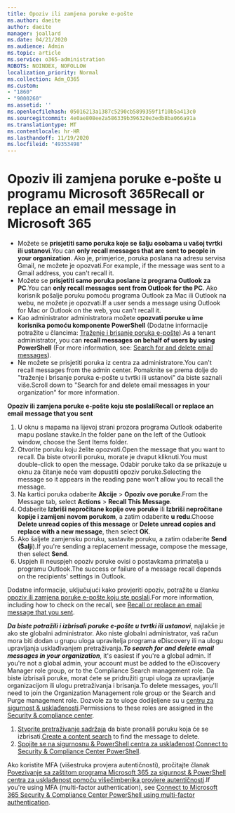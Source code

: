 ```yaml
---
title: Opoziv ili zamjena poruke e-pošte
ms.author: daeite
author: daeite
manager: joallard
ms.date: 04/21/2020
ms.audience: Admin
ms.topic: article
ms.service: o365-administration
ROBOTS: NOINDEX, NOFOLLOW
localization_priority: Normal
ms.collection: Adm_O365
ms.custom:
- "1860"
- "9000260"
ms.assetid: ''
ms.openlocfilehash: 05016213a1387c5290cb5899359f1f10b5a413c0
ms.sourcegitcommit: 4e0ae808ee2a586339b396320e3edb8ba066a91a
ms.translationtype: MT
ms.contentlocale: hr-HR
ms.lasthandoff: 11/19/2020
ms.locfileid: "49353498"
---
```

# <a name="recall-or-replace-an-email-message-in-microsoft-365"></a><span data-ttu-id="0c6b9-102">Opoziv ili zamjena poruke e-pošte u programu Microsoft 365</span><span class="sxs-lookup"><span data-stu-id="0c6b9-102">Recall or replace an email message in Microsoft 365</span></span>

- <span data-ttu-id="0c6b9-103">Možete se **prisjetiti samo poruka koje se šalju osobama u vašoj tvrtki ili ustanovi**.</span><span class="sxs-lookup"><span data-stu-id="0c6b9-103">You can **only recall messages that are sent to people in your organization**.</span></span> <span data-ttu-id="0c6b9-104">Ako je, primjerice, poruka poslana na adresu servisa Gmail, ne možete je opozvati.</span><span class="sxs-lookup"><span data-stu-id="0c6b9-104">For example, if the message was sent to a Gmail address, you can't recall it.</span></span>
- <span data-ttu-id="0c6b9-105">Možete se **prisjetiti samo poruka poslane iz programa Outlook za PC**.</span><span class="sxs-lookup"><span data-stu-id="0c6b9-105">You can **only recall messages sent from Outlook for the PC**.</span></span> <span data-ttu-id="0c6b9-106">Ako korisnik pošalje poruku pomoću programa Outlook za Mac ili Outlook na webu, ne možete je opozvati.</span><span class="sxs-lookup"><span data-stu-id="0c6b9-106">If a user sends a message using Outlook for Mac or Outlook on the web, you can't recall it.</span></span>
- <span data-ttu-id="0c6b9-107">Kao administrator administratora možete **opozvati poruke u ime korisnika pomoću komponente PowerShell** (Dodatne informacije potražite u člancima: [Traženje i brisanje poruka e-pošte](https://docs.microsoft.com/microsoft-365/compliance/search-for-and-delete-messages-in-your-organization)).</span><span class="sxs-lookup"><span data-stu-id="0c6b9-107">As a tenant administrator, you can **recall messages on behalf of users by using PowerShell** (For more information, see: [Search for and delete email messages](https://docs.microsoft.com/microsoft-365/compliance/search-for-and-delete-messages-in-your-organization)).</span></span>
- <span data-ttu-id="0c6b9-108">Ne možete se prisjetiti poruka iz centra za administratore.</span><span class="sxs-lookup"><span data-stu-id="0c6b9-108">You can't recall messages from the admin center.</span></span> <span data-ttu-id="0c6b9-109">Pomaknite se prema dolje do "traženje i brisanje poruka e-pošte u tvrtki ili ustanovi" da biste saznali više.</span><span class="sxs-lookup"><span data-stu-id="0c6b9-109">Scroll down to "Search for and delete email messages in your organization" for more information.</span></span>

<span data-ttu-id="0c6b9-110">**Opoziv ili zamjena poruke e-pošte koju ste poslali**</span><span class="sxs-lookup"><span data-stu-id="0c6b9-110">**Recall or replace an email message that you sent**</span></span>

1. <span data-ttu-id="0c6b9-111">U oknu s mapama na lijevoj strani prozora programa Outlook odaberite mapu poslane stavke.</span><span class="sxs-lookup"><span data-stu-id="0c6b9-111">In the folder pane on the left of the Outlook window, choose the Sent Items folder.</span></span>
2. <span data-ttu-id="0c6b9-112">Otvorite poruku koju želite opozvati.</span><span class="sxs-lookup"><span data-stu-id="0c6b9-112">Open the message that you want to recall.</span></span> <span data-ttu-id="0c6b9-113">Da biste otvorili poruku, morate je dvaput kliknuti.</span><span class="sxs-lookup"><span data-stu-id="0c6b9-113">You must double-click to open the message.</span></span> <span data-ttu-id="0c6b9-114">Odabir poruke tako da se prikazuje u oknu za čitanje neće vam dopustiti opoziv poruke.</span><span class="sxs-lookup"><span data-stu-id="0c6b9-114">Selecting the message so it appears in the reading pane won't allow you to recall the message.</span></span>
3. <span data-ttu-id="0c6b9-115">Na kartici poruka odaberite **Akcije**  >  **Opoziv ove poruke**.</span><span class="sxs-lookup"><span data-stu-id="0c6b9-115">From the Message tab, select **Actions** > **Recall This Message**.</span></span>
4. <span data-ttu-id="0c6b9-116">Odaberite **Izbriši nepročitane kopije ove poruke** ili **Izbriši nepročitane kopije i zamijeni novom porukom**, a zatim odaberite **u redu**.</span><span class="sxs-lookup"><span data-stu-id="0c6b9-116">Choose **Delete unread copies of this message** or **Delete unread copies and replace with a new message**, then select **OK**.</span></span>
5. <span data-ttu-id="0c6b9-117">Ako šaljete zamjensku poruku, sastavite poruku, a zatim odaberite **Send (Šalji**).</span><span class="sxs-lookup"><span data-stu-id="0c6b9-117">If you're sending a replacement message, compose the message, then select **Send**.</span></span>
6. <span data-ttu-id="0c6b9-118">Uspjeh ili neuspjeh opoziv poruke ovisi o postavkama primatelja u programu Outlook.</span><span class="sxs-lookup"><span data-stu-id="0c6b9-118">The success or failure of a message recall depends on the recipients' settings in Outlook.</span></span>

<span data-ttu-id="0c6b9-119">Dodatne informacije, uključujući kako provjeriti opoziv, potražite u članku [opoziv ili zamjena poruke e-pošte koju ste poslali](https://support.office.com/article/35027f88-d655-4554-b4f8-6c0729a723a0).</span><span class="sxs-lookup"><span data-stu-id="0c6b9-119">For more information, including how to check on the recall, see [Recall or replace an email message that you sent](https://support.office.com/article/35027f88-d655-4554-b4f8-6c0729a723a0).</span></span>

<span data-ttu-id="0c6b9-120">**_Da biste potražili i izbrisali poruke e-pošte u tvrtki ili ustanovi_**, najlakše je ako ste globalni administrator. Ako niste globalni administrator, vaš račun mora biti dodan u grupu uloga upravitelja programa eDiscovery ili na ulogu upravljanja usklađivanjem pretraživanja.</span><span class="sxs-lookup"><span data-stu-id="0c6b9-120">**_To search for and delete email messages in your organization_**, it's easiest if you're a global admin. If you're not a global admin, your account must be added to the eDiscovery Manager role group, or to the Compliance Search management role.</span></span> <span data-ttu-id="0c6b9-121">Da biste izbrisali poruke, morat ćete se pridružiti grupi uloga za upravljanje organizacijom ili ulogu pretraživanja i brisanja.</span><span class="sxs-lookup"><span data-stu-id="0c6b9-121">To delete messages, you'll need to join the Organization Management role group or the Search and Purge management role.</span></span> <span data-ttu-id="0c6b9-122">Dozvole za te uloge dodijeljene su u [centru za sigurnost & usklađenosti](https://protection.office.com/).</span><span class="sxs-lookup"><span data-stu-id="0c6b9-122">Permissions to these roles are assigned in the [Security & compliance center](https://protection.office.com/).</span></span>

1. <span data-ttu-id="0c6b9-123">[Stvorite pretraživanje sadržaja](https://docs.microsoft.com/microsoft-365/compliance/content-search) da biste pronašli poruku koja će se izbrisati.</span><span class="sxs-lookup"><span data-stu-id="0c6b9-123">[Create a content search](https://docs.microsoft.com/microsoft-365/compliance/content-search) to find the message to delete.</span></span>
2. <span data-ttu-id="0c6b9-124">[Spojite se na sigurnosnu & PowerShell centra za usklađenost](https://docs.microsoft.com/powershell/exchange/office-365-scc/connect-to-scc-powershell/connect-to-scc-powershell).</span><span class="sxs-lookup"><span data-stu-id="0c6b9-124">[Connect to Security & Compliance Center PowerShell](https://docs.microsoft.com/powershell/exchange/office-365-scc/connect-to-scc-powershell/connect-to-scc-powershell).</span></span>

<span data-ttu-id="0c6b9-125">Ako koristite MFA (višestruka provjera autentičnosti), pročitajte članak [Povezivanje sa zaštitom programa Microsoft 365 za sigurnost & PowerShell centra za usklađenost pomoću višečimbenika provjere autentičnosti](https://docs.microsoft.com/powershell/exchange/office-365-scc/connect-to-scc-powershell/mfa-connect-to-scc-powershell).</span><span class="sxs-lookup"><span data-stu-id="0c6b9-125">If you're using MFA (multi-factor authentication), see [Connect to Microsoft 365 Security & Compliance Center PowerShell using multi-factor authentication](https://docs.microsoft.com/powershell/exchange/office-365-scc/connect-to-scc-powershell/mfa-connect-to-scc-powershell).</span></span>
